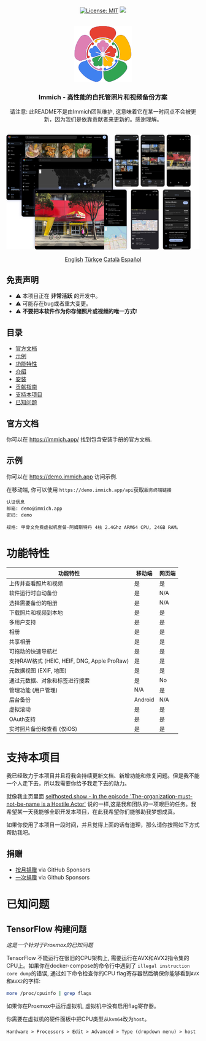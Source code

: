 <p align="center"> 
  <br/>  
  <a href="https://opensource.org/licenses/MIT"><img src="https://img.shields.io/badge/license-MIT-green.svg?color=3F51B5&style=for-the-badge&label=License&logoColor=000000&labelColor=ececec" alt="License: MIT"></a>
  <a href="https://discord.gg/D8JsnBEuKb">
    <img src="https://img.shields.io/discord/979116623879368755.svg?label=Discord&logo=Discord&style=for-the-badge&logoColor=000000&labelColor=ececec" atl="Discord"/>
  </a>
  <br/>  
  <br/>   
</p>

<p align="center">
<img src="design/immich-logo.svg" width="150" title="Login With Custom URL">
</p>
<h3 align="center">Immich - 高性能的自托管照片和视频备份方案</h3>
<p align="center">  
请注意: 此README不是由Immich团队维护, 这意味着它在某一时间点不会被更新，因为我们是依靠贡献者来更新的。感谢理解。
</p>
<br/>
<a href="https://immich.app">
<img src="design/immich-screenshots.png" title="Main Screenshot">
</a>
<br/>

<p align="center">
  <a href="README.md">English</a>
  <a href="README_tr_TR.md">Türkçe</a>
  <a href="README_ca_ES.md">Català</a>
  <a href="README_es_ES.md">Español</a>
</p>


## 免责声明

- ⚠️ 本项目正在 **非常活跃** 的开发中。
- ⚠️ 可能存在bug或者重大变更。
- ⚠️ **不要把本软件作为你存储照片或视频的唯一方式!**

## 目录

- [官方文档](https://immich.app/docs/overview/introduction)
- [示例](#示例)
- [功能特性](#功能特性)
- [介绍](https://immich.app/docs/overview/introduction)
- [安装](https://immich.app/docs/install/requirements)
- [贡献指南](https://immich.app/docs/overview/support-the-project)
- [支持本项目](#support-the-project)
- [已知问题](#known-issues)

## 官方文档

你可以在 https://immich.app/ 找到包含安装手册的官方文档.
## 示例

你可以在 https://demo.immich.app  访问示例.

在移动端, 你可以使用 `https://demo.immich.app/api`获取`服务终端链接`

```bash title="示例认证信息"
认证信息
邮箱: demo@immich.app
密码: demo
```

```
规格: 甲骨文免费虚拟机套餐-阿姆斯特丹 4核 2.4Ghz ARM64 CPU, 24GB RAM。
```

# 功能特性

| 功能特性                                     | 移动端  | 网页端 |
| ------------------------------------------- | ------- | --- |
| 上传并查看照片和视频                       | 是     | 是 |
| 软件运行时自动备份          | 是     | N/A |
| 选择需要备份的相册          | 是     | N/A |
| 下载照片和视频到本地  | 是     | 是 |
| 多用户支持                          | 是     | 是 |
| 相册                                       | 是     | 是 |
| 共享相册                               | 是     | 是 |
| 可拖动的快速导航栏   | 是     | 是 |
| 支持RAW格式 (HEIC, HEIF, DNG, Apple ProRaw) | 是     | 是 |
| 元数据视图 (EXIF, 地图)                   | 是     | 是 |
| 通过元数据、对象和标签进行搜索  | 是     | No  |
| 管理功能 (用户管理)  | N/A     | 是 |
| 后台备份                         | Android | N/A |
| 虚拟滚动                             | 是     | 是 |
| OAuth支持                               | 是     | 是 |
| 实时照片备份和查看 (仅iOS)   | 是     | 是 |

# 支持本项目

我已经致力于本项目并且将我会持续更新文档、新增功能和修复问题。但是我不能一个人走下去，所以我需要你给予我走下去的动力。

就像我主页里面 [selfhosted.show - In the episode 'The-organization-must-not-be-name is a Hostile Actor'](https://selfhosted.show/79?t=1418) 说的一样,这是我和团队的一项艰巨的任务。我希望某一天我能够全职开发本项目，在此我希望你们能够助我梦想成真。

如果你使用了本项目一段时间，并且觉得上面的话有道理，那么请你按照如下方式帮助我吧。

## 捐赠

- [按月捐赠](https://github.com/sponsors/alextran1502) via GitHub Sponsors
- [一次捐赠](https://github.com/sponsors/alextran1502?frequency=one-time&sponsor=alextran1502) via Github Sponsors

# 已知问题

## TensorFlow 构建问题

_这是一个针对于Proxmox的已知问题_

TensorFlow 不能运行在很旧的CPU架构上, 需要运行在AVX和AVX2指令集的CPU上。如果你在docker-compose的命令行中遇到了 `illegal instruction core dump`的错误, 通过如下命令检查你的CPU flag寄存器然后确保你能够看到`AVX`和`AVX2`的字样:

```bash
more /proc/cpuinfo | grep flags
```

如果你在Proxmox中运行虚拟机, 虚拟机中没有启用flag寄存器。

你需要在虚拟机的硬件面板中把CPU类型从`kvm64`改为`host`。

`Hardware > Processors > Edit > Advanced > Type (dropdown menu) > host`
